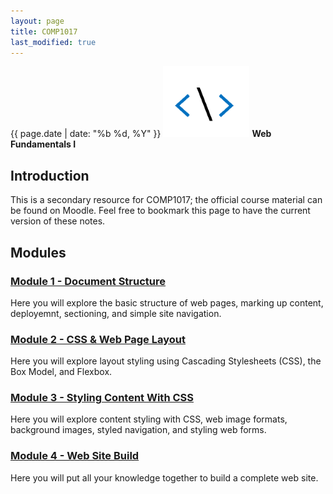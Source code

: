 ```yaml
---
layout: page
title: COMP1017
last_modified: true
---
```

{{ page.date | date: "%b %d, %Y" }}
![comp1017-icon.png](comp1017-icon.png) **Web Fundamentals I**

## Introduction
This is a secondary resource for COMP1017; the official course material can be found on Moodle. Feel free to bookmark this page to have the current version of these notes.

## Modules

### [Module 1 - Document Structure](module1/module1.md)
Here you will explore the basic structure of web pages, marking up content, deployemnt, sectioning, and simple site navigation.

### [Module 2 - CSS & Web Page Layout](module2/module2.md)
Here you will explore layout styling using Cascading Stylesheets (CSS), the Box Model, and Flexbox.

### [Module 3 - Styling Content With CSS](module3/module3.md)
Here you will explore content styling with CSS, web image formats, background images, styled navigation, and styling web forms.

### [Module 4 - Web Site Build](module4/module4.md)
Here you will put all your knowledge together to build a complete web site.